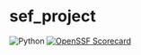 # sef_project
![Python](https://img.shields.io/badge/python-3670A0?style=for-the-badge&logo=python&logoColor=ffdd54)
[![OpenSSF Scorecard](https://api.securityscorecards.dev/projects/github.com/KarmaDoesIt/sef_project/badge)](https://securityscorecards.dev/viewer/?uri=github.com/KarmaDoesIt/sef_project)
